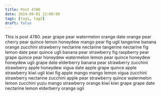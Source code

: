 ```yaml
---
title: Post 4780
date: 2024-09-01 12:00:00
tags: [tag1, tag2]
draft: false
---
```

This is post 4780.
pear
grape
pear
watermelon
orange
date
orange
pear
cherry
pear
quince
lemon
honeydew
mango
pear
fig
ugli
tangerine
banana
orange
zucchini
strawberry
nectarine
nectarine
tangerine
nectarine
fig
lemon
date
pear
quince
ugli
banana
pear
strawberry
fig
raspberry
pear
grape
quince
pear
honeydew
watermelon
lemon
pear
quince
honeydew
honeydew
ugli
grape
date
elderberry
banana
pear
strawberry
zucchini
strawberry
apple
honeydew
xigua
date
apple
grape
quince
apple
strawberry
kiwi
ugli
kiwi
fig
apple
mango
mango
lemon
xigua
zucchini
strawberry
nectarine
zucchini
apple
pear
strawberry
quince
watermelon
lemon
zucchini
yuzu
mango
strawberry
orange
kiwi
kiwi
grape
grape
date
nectarine
lemon
elderberry
orange
ugli
